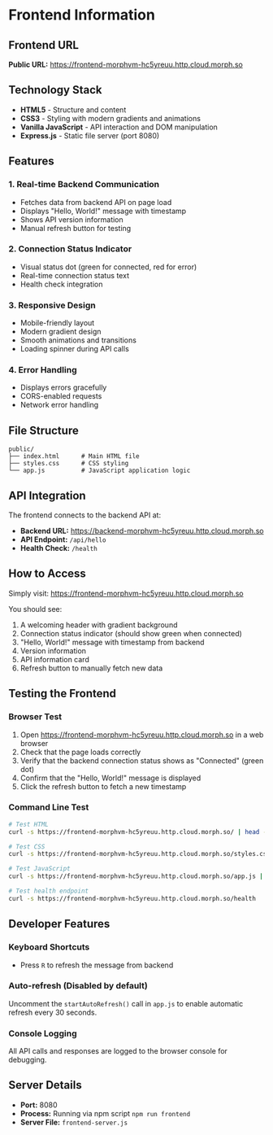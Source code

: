 # Frontend Information

## Frontend URL
**Public URL:** https://frontend-morphvm-hc5yreuu.http.cloud.morph.so

## Technology Stack
- **HTML5** - Structure and content
- **CSS3** - Styling with modern gradients and animations
- **Vanilla JavaScript** - API interaction and DOM manipulation
- **Express.js** - Static file server (port 8080)

## Features

### 1. Real-time Backend Communication
- Fetches data from backend API on page load
- Displays "Hello, World!" message with timestamp
- Shows API version information
- Manual refresh button for testing

### 2. Connection Status Indicator
- Visual status dot (green for connected, red for error)
- Real-time connection status text
- Health check integration

### 3. Responsive Design
- Mobile-friendly layout
- Modern gradient design
- Smooth animations and transitions
- Loading spinner during API calls

### 4. Error Handling
- Displays errors gracefully
- CORS-enabled requests
- Network error handling

## File Structure

```
public/
├── index.html      # Main HTML file
├── styles.css      # CSS styling
└── app.js          # JavaScript application logic
```

## API Integration

The frontend connects to the backend API at:
- **Backend URL:** https://backend-morphvm-hc5yreuu.http.cloud.morph.so
- **API Endpoint:** `/api/hello`
- **Health Check:** `/health`

## How to Access

Simply visit: https://frontend-morphvm-hc5yreuu.http.cloud.morph.so

You should see:
1. A welcoming header with gradient background
2. Connection status indicator (should show green when connected)
3. "Hello, World!" message with timestamp from backend
4. Version information
5. API information card
6. Refresh button to manually fetch new data

## Testing the Frontend

### Browser Test
1. Open https://frontend-morphvm-hc5yreuu.http.cloud.morph.so in a web browser
2. Check that the page loads correctly
3. Verify that the backend connection status shows as "Connected" (green dot)
4. Confirm that the "Hello, World!" message is displayed
5. Click the refresh button to fetch a new timestamp

### Command Line Test
```bash
# Test HTML
curl -s https://frontend-morphvm-hc5yreuu.http.cloud.morph.so/ | head -20

# Test CSS
curl -s https://frontend-morphvm-hc5yreuu.http.cloud.morph.so/styles.css | head -10

# Test JavaScript
curl -s https://frontend-morphvm-hc5yreuu.http.cloud.morph.so/app.js | head -10

# Test health endpoint
curl -s https://frontend-morphvm-hc5yreuu.http.cloud.morph.so/health
```

## Developer Features

### Keyboard Shortcuts
- Press `R` to refresh the message from backend

### Auto-refresh (Disabled by default)
Uncomment the `startAutoRefresh()` call in `app.js` to enable automatic refresh every 30 seconds.

### Console Logging
All API calls and responses are logged to the browser console for debugging.

## Server Details
- **Port:** 8080
- **Process:** Running via npm script `npm run frontend`
- **Server File:** `frontend-server.js`


